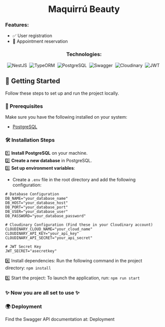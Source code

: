<h1 align="center">Maquirrú Beauty</h1>

<h3>Features:</h3>

- ✅ User registration  
- 🛒 Appointment reservation

<h3 align="center">Technologies:</h3>

<div align="center">

![NestJS](https://img.shields.io/badge/NestJS-E0234E?style=for-the-badge&logo=nestjs&logoColor=white)&nbsp;
![TypeORM](https://img.shields.io/badge/TypeORM-FF9800?style=for-the-badge&logo=typeorm&logoColor=white)&nbsp;
![PostgreSQL](https://img.shields.io/badge/PostgreSQL-316192?style=for-the-badge&logo=postgresql&logoColor=white)&nbsp;
![Swagger](https://img.shields.io/badge/Swagger-85EA2D?style=for-the-badge&logo=swagger&logoColor=white)&nbsp;
![Cloudinary](https://img.shields.io/badge/Cloudinary-3448C5?style=for-the-badge&logo=cloudinary&logoColor=white)&nbsp;
![JWT](https://img.shields.io/badge/JWT-000000?style=for-the-badge&logo=jsonwebtokens&logoColor=white)&nbsp;

</div>

## 🚀 Getting Started

Follow these steps to set up and run the project locally.

### 📌 Prerequisites
Make sure you have the following installed on your system:
- [PostgreSQL](https://www.postgresql.org/download/)

### 🛠️ Installation Steps

1️⃣ **Install PostgreSQL** on your machine.  
2️⃣ **Create a new database** in PostgreSQL.  
3️⃣ **Set up environment variables**:  
   - Create a `.env` file in the root directory and add the following configuration:

```env
# Database Configuration
DB_NAME="your_database_name"
DB_HOST="your_database_host"
DB_PORT="your_database_port"
DB_USER="your_database_user"
DB_PASSWORD="your_database_password"

# Cloudinary Configuration (Find these in your Cloudinary account)
CLOUDINARY_CLOUD_NAME="your_cloud_name"
CLOUDINARY_API_KEY="your_api_key"
CLOUDINARY_API_SECRET="your_api_secret"

# JWT Secret Key
JWT_SECRET="asecretkey"

```
4️⃣ Install dependencies:
Run the following command in the project directory:
`npm install`

5️⃣ Start the project:
To launch the application, run:
`npm run start`

### ✨ Now you are all set to use ✨

### 🌍 Deployment
Find the Swagger API documentation at: Deployment
